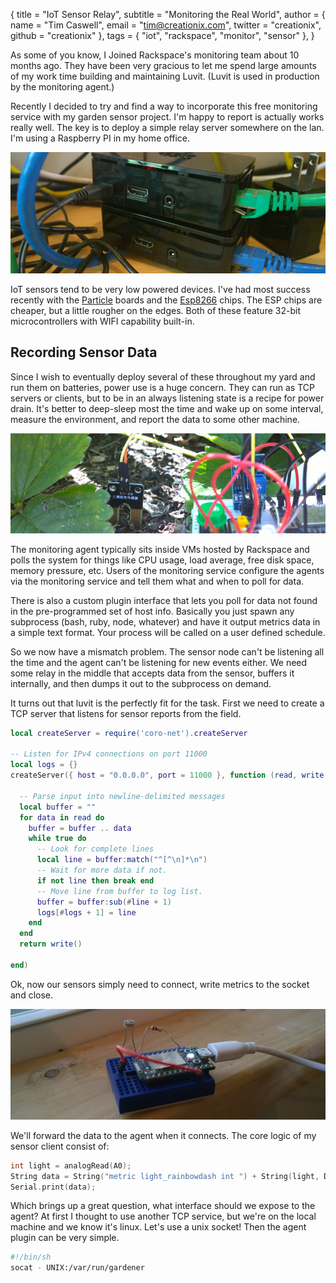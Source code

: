 { title = "IoT Sensor Relay",
  subtitle = "Monitoring the Real World",
  author = {
    name = "Tim Caswell",
    email = "tim@creationix.com",
    twitter = "creationix",
    github = "creationix"
  },
  tags = { "iot", "rackspace", "monitor", "sensor" },
}

As some of you know, I Joined Rackspace's monitoring team about 10 months ago.  They have been very gracious to let me spend large amounts of my work time building and maintaining Luvit. (Luvit is used in production by the monitoring agent.)

Recently I decided to try and find a way to incorporate this free monitoring service with my garden sensor project. I'm happy to report is actually works really well.  The key is to deploy a simple relay server somewhere on the lan. I'm using a Raspberry PI in my home office.

![Raspberry Pi Servers](iot-relay/rpi-server-rack.jpg)

IoT sensors tend to be very low powered devices.  I've had most success recently with the [Particle](https://www.particle.io/) boards and the [Esp8266](http://www.esp8266.com/) chips.  The ESP chips are cheaper, but a little rougher on the edges.  Both of these feature 32-bit microcontrollers with WIFI capability built-in.

## Recording Sensor Data

Since I wish to eventually deploy several of these throughout my yard and run them on batteries, power use is a huge concern.  They can run as TCP servers or clients, but to be in an always listening state is a recipe for power drain.  It's better to deep-sleep most the time and wake up on some interval, measure the environment, and report the data to some other machine.

![Moisture Sensor](iot-relay/dirt-moisture.jpg)

The monitoring agent typically sits inside VMs hosted by Rackspace and polls the system for things like CPU usage, load average, free disk space, memory pressure, etc.  Users of the monitoring service configure the agents via the monitoring service and tell them what and when to poll for data.

There is also a custom plugin interface that lets you poll for data not found in the pre-programmed set of host info.  Basically you just spawn any subprocess (bash, ruby, node, whatever) and have it output metrics data in a simple text format.  Your process will be called on a user defined schedule.


So we now have a mismatch problem.  The sensor node can't be listening all the time and the agent can't be listening for new events either.  We need some relay in the middle that accepts data from the sensor, buffers it internally, and then dumps it out to the subprocess on demand.

It turns out that luvit is the perfectly fit for the task.  First we need to create a TCP server that listens for sensor reports from the field.

```lua
local createServer = require('coro-net').createServer

-- Listen for IPv4 connections on port 11000
local logs = {}
createServer({ host = "0.0.0.0", port = 11000 }, function (read, write, socket)

  -- Parse input into newline-delimited messages
  local buffer = ""
  for data in read do
    buffer = buffer .. data
    while true do
      -- Look for complete lines
      local line = buffer:match("^[^\n]*\n")
      -- Wait for more data if not.
      if not line then break end
      -- Move line from buffer to log list.
      buffer = buffer:sub(#line + 1)
      logs[#logs + 1] = line
    end
  end
  return write()

end)
```

Ok, now our sensors simply need to connect, write metrics to the socket and close.

![Light Sensor](iot-relay/light-sensor.jpg)

We'll forward the data to the agent when it connects.  The core logic of my sensor client consist of:

```c
int light = analogRead(A0);
String data = String("metric light_rainbowdash int ") + String(light, DEC) + "\n";
Serial.print(data);
```

Which brings up a great question, what interface should we expose to the agent?  At first I thought to use another TCP service, but we're on the local machine and we know it's linux.  Let's use a unix socket!  Then the agent plugin can be very simple.

```sh
#!/bin/sh
socat - UNIX:/var/run/gardener
```
